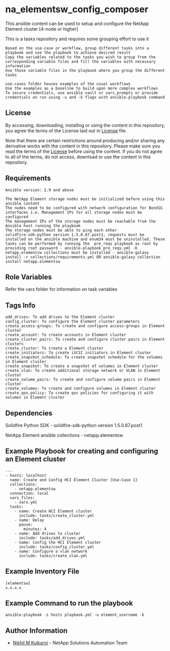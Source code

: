 na_elementsw_config_composer
=========


This ansible content can be used to setup and configure the NetApp Element cluster [4-node or higher]

This is a tasks repository and requires some grouping effort to use it

    Based on the use-case or workflow, group different tasks into a playbook and use the playbook to achieve desired result
    Copy the variables related to the tasks you wish to group from the corresponding variable files and fill the variables with necessary information
    Use those variable files in the playbook where you group the different tasks
    
    use-cases folder houses examples of the usual workflows
    Use the examples as a baseline to build upon more complex workflows 
    To secure credentials, use ansible vault or vars_prompts or provide credentials on run using -u and -k flags with ansible-playbook command

License
------

By accessing, downloading, installing or using the content in this repository, you agree the terms of the License laid out in [License](license.txt) file.

Note that there are certain restrictions around producing and/or sharing any derivative works with the content in this repository. Please make sure you read the terms of the [License](license.txt) before using the content. If you do not agree to all of the terms, do not access, download or use the content in this repository.

Requirements
------------

    Ansible version: 2.9 and above

    The NetApp Element storage nodes must be initialized before using this ansible content
    The nodes need to be configured with network configuration for Bond1G interfaces i.e. Management IPs for all storage nodes must be configured
    The management IPs of the storage nodes must be reachable from the Ansible host running the playbook
    The storage nodes must be able to ping each other
    solidfire-sdk-python version 1.5.0.87.post1, requests must be installed on the ansible machine and enum34 must be uninstalled. These tasks can be performed by running the  pre_reqs playbook as root by providing root password - ansible-playbook pre_reqs.yml -K  
    netapp.elementsw collections must be installed - ansible-galaxy install -r collections/requirements.yml OR ansible-galaxy collection install netapp.elementsw
 

Role Variables
--------------


Refer the vars folder for information on task variables


Tags Info
---------

    add_drives: To add drives to the Element cluster
    config_cluster: To configure the Element cluster parameters
    create_access-groups: To create and configure access-groups in Element cluster
    create_account: To create accounts in Element cluster
    create_cluster_pairs: To create and configure cluster pairs in Element clusters
    create_cluster: To create a Element cluster
    create_initiators: To create iSCSI initiators in Element cluster
    create_snapshot_schedule: To create snapshot schedule for the volumes in Element cluster
    create_snapshot: To create a snapshot of volumes in Element cluster
    create_vlan: To create additional storage network or VLAN in Element cluster
    create_volume_pairs: To create and configure volume pairs in Element cluster
    create_volumes: To create and configure volumes in Element cluster
    create_qos_policy: To create qos policies for configuring it with volumes in Element cluster


Dependencies
------------

Solidfire Python SDK - solidfire-sdk-python version 1.5.0.87.post1

NetApp Element ansible collections - netapp.elementsw

Example Playbook for creating and configuring an Element cluster
----------------

    ---
    - hosts: localhost
      name: Create and Config HCI Element Cluster [Use-Case 1]
      collections:
        - netapp.elementsw
      connection: local
      vars_files:
        - vars.yml
      tasks:
        - name: Create HCI Element cluster
          include: tasks/create_cluster.yml
        - name: Delay
          pause:
            minutes: 4
        - name: Add drives to cluster
          include: tasks/add_drives.yml
        - name: Config the HCI Element cluster
          include: tasks/config_cluster.yml
        - name: Configure a vlan network
          include: tasks/create_vlan.yml

Example Inventory File  
----------------------

    [elementsw]
    x.x.x.x

Example Command to run the playbook
----------------

    ansible-playbook -i hosts playbook.yml -u element_username -k

Author Information
------------------

- [Nikhil M Kulkarni](nikhil.kulkarni@netapp.com) - NetApp Solutions Automation Team

